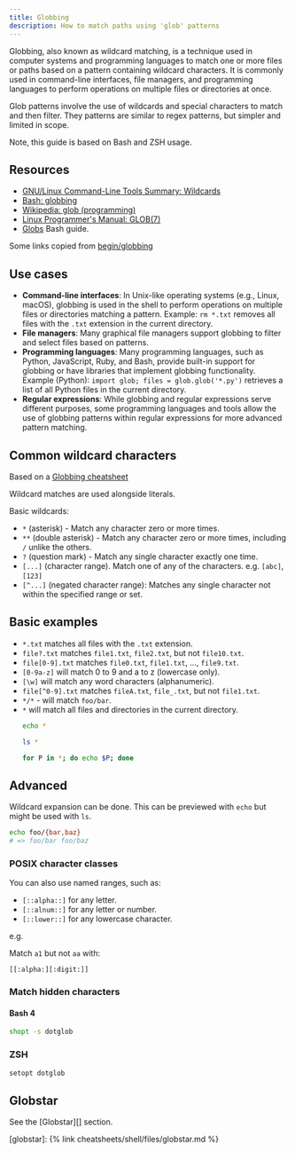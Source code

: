```yaml
---
title: Globbing
description: How to match paths using 'glob' patterns
---
```


Globbing, also known as wildcard matching, is a technique used in computer systems and programming languages to match one or more files or paths based on a pattern containing wildcard characters. It is commonly used in command-line interfaces, file managers, and programming languages to perform operations on multiple files or directories at once.

Glob patterns involve the use of wildcards and special characters to match and then filter. They patterns are similar to regex patterns, but simpler and limited in scope.

Note, this guide is based on Bash and ZSH usage.


## Resources

- [GNU/Linux Command-Line Tools Summary: Wildcards](https://tldp.org/LDP/GNU-Linux-Tools-Summary/html/x11655.htm)
- [Bash: globbing](https://tldp.org/LDP/abs/html/globbingref.html)
- [Wikipedia: glob (programming)](https://en.wikipedia.org/wiki/Glob_(programming))
- [Linux Programmer's Manual: GLOB(7)](https://man7.org/linux/man-pages/man7/glob.7.html)
- [Globs](https://mywiki.wooledge.org/glob) Bash guide.

Some links copied from [begin/globbing](https://github.com/begin/globbing/blob/master/README.md)

## Use cases

- **Command-line interfaces**: In Unix-like operating systems (e.g., Linux, macOS), globbing is used in the shell to perform operations on multiple files or directories matching a pattern.
   Example: `rm *.txt` removes all files with the `.txt` extension in the current directory.
- **File managers**: Many graphical file managers support globbing to filter and select files based on patterns.
- **Programming languages**: Many programming languages, such as Python, JavaScript, Ruby, and Bash, provide built-in support for globbing or have libraries that implement globbing functionality.
   Example (Python): `import glob; files = glob.glob('*.py')` retrieves a list of all Python files in the current directory.
- **Regular expressions**: While globbing and regular expressions serve different purposes, some programming languages and tools allow the use of globbing patterns within regular expressions for more advanced pattern matching.


## Common wildcard characters

Based on a [Globbing cheatsheet](https://github.com/begin/globbing/blob/master/cheatsheet.md)

Wildcard matches are used alongside literals.

Basic wildcards:

- `*` (asterisk) - Match any character zero or more times.
- `**` (double asterisk) - Match any character zero or more times, including `/` unlike the others.
- `?` (question mark) - Match any single character exactly one time.
- `[...]` (character range). Match one of any of the characters. e.g. `[abc]`, `[123]`
- `[^...]` (negated character range): Matches any single character not within the specified range or set.

## Basic examples

- `*.txt` matches all files with the `.txt` extension.
- `file?.txt` matches `file1.txt`, `file2.txt`, but not `file10.txt`.
- `file[0-9].txt` matches `file0.txt`, `file1.txt`, ..., `file9.txt`.
- `[0-9a-z]` will match 0 to 9 and a to z (lowercase only).
- `[\w]` will match any word characters (alphanumeric).
- `file[^0-9].txt` matches `fileA.txt`, `file_.txt`, but not `file1.txt`.
- `*/*` - will match `foo/bar`.
- `*` will match all files and directories in the current directory.
	```sh
	echo *

	ls *

	for P in *; do echo $P; done
	```


## Advanced

Wildcard expansion can be done. This can be previewed with `echo` but might be used with `ls`.

```sh
echo foo/{bar,baz}
# => foo/bar foo/baz
```

### POSIX character classes

You can also use named ranges, such as:

- `[::alpha::]` for any letter.
- `[::alnum::]` for any letter or number.
- `[::lower::]` for any lowercase character.

e.g.

Match `a1` but not `aa` with:

`[[:alpha:][:digit:]]`

### Match hidden characters

#### Bash 4

```sh
shopt -s dotglob
```

### ZSH

```sh
setopt dotglob
```


## Globstar

See the [Globstar][] section.

[globstar]: {% link cheatsheets/shell/files/globstar.md %}
